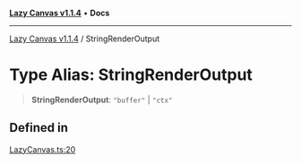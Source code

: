 [**Lazy Canvas v1.1.4**](../README.md) • **Docs**

***

[Lazy Canvas v1.1.4](../globals.md) / StringRenderOutput

# Type Alias: StringRenderOutput

> **StringRenderOutput**: `"buffer"` \| `"ctx"`

## Defined in

[LazyCanvas.ts:20](https://github.com/hitomihiumi/lazy-canvas-ts/blob/3e38e3638c393841b578a470cffea72245bb77ec/src/LazyCanvas.ts#L20)

